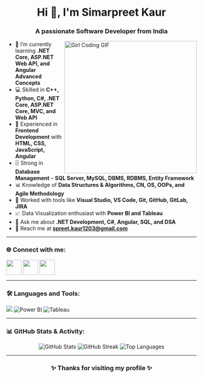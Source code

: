 <h1 align="center">Hi 👋, I'm Simarpreet Kaur</h1>
<h3 align="center">A passionate Software Developer from India</h3>

<img src="https://media.giphy.com/media/L1R1tvI9svkIWwpVYr/giphy.gif" width="350px" align="right" alt="Girl Coding GIF">

- 🌱 I’m currently learning **.NET Core, ASP.NET Web API, and Angular Advanced Concepts**
- 💻 Skilled in **C++, Python, C#, .NET Core, ASP.NET Core, MVC, and Web API**
- 🎨 Experienced in **Frontend Development** with **HTML, CSS, JavaScript, Angular**
- 🗄️ Strong in **Database Management** – **SQL Server, MySQL, DBMS, RDBMS, Entity Framework**
- 📊 Knowledge of **Data Structures & Algorithms, CN, OS, OOPs, and Agile Methodology**
- 🔧 Worked with tools like **Visual Studio, VS Code, Git, GitHub, GitLab, JIRA**
- 📈 Data Visualization enthusiast with **Power BI and Tableau**
- 💬 Ask me about **.NET Development, C#, Angular, SQL, and DSA**
- 📧 Reach me at **spreet.kaur1203@gmail.com**

---

<h3 align="left">🌐 Connect with me:</h3>
<p align="left">
<a href="https://www.linkedin.com/in/simarpreet-kaur-3a6179231/" target="blank"><img align="center" src="https://skillicons.dev/icons?i=linkedin" height="40" /></a>
<a href="https://github.com/SimarpreetKaurr" target="blank"><img align="center" src="https://skillicons.dev/icons?i=github" height="40" /></a>
<a href="spreet.kaur1203@gmail.com" target="blank"><img align="center" src="https://img.icons8.com/fluency/48/gmail-new.png" height="40" /></a>
</p>

---

<h3 align="left">🛠️ Languages and Tools:</h3>
<p align="left"> 
  <img src="https://skillicons.dev/icons?i=cpp,python,cs,dotnet,html,css,js,angular,mysql,git,github,gitlab" />
  <img src="https://img.icons8.com/color/48/power-bi.png" alt="Power BI"/>
  <img src="https://img.icons8.com/color/48/tableau-software.png" alt="Tableau"/>
</p>

---

<h3 align="left">📊 GitHub Stats & Activity:</h3>
<p align="center">
  <img src="https://github-readme-stats.vercel.app/api?username=your-github&show_icons=true&theme=radical" alt="GitHub Stats" />
  <img src="https://github-readme-streak-stats.herokuapp.com/?user=your-github&theme=radical" alt="GitHub Streak"/>
  <img src="https://github-readme-stats.vercel.app/api/top-langs/?username=your-github&layout=compact&theme=radical" alt="Top Languages"/>
</p>

---

<h3 align="center">✨ Thanks for visiting my profile ✨</h3>
